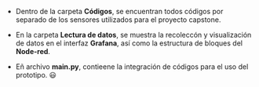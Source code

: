 - Dentro de la carpeta **Códigos**, se encuentran todos códigos por separado de los sensores utilizados para el proyecto capstone. 

- En la carpeta **Lectura de datos**, se muestra la recoleccón y visualización de datos en el interfaz **Grafana**, así como la estructura de bloques del **Node-red**. 

- Eñ archivo **main.py**, contieene la integración de códigos para el uso del prototipo. 😃
